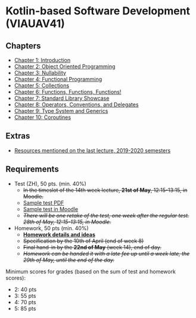 # Kotlin-based Software Development (VIAUAV41)

## Chapters

- [Chapter 1: Introduction](./material/1.md)
- [Chapter 2: Object Oriented Programming](./material/2.md)
- [Chapter 3: Nullability](./material/3.md)
- [Chapter 4: Functional Programming](./material/4.md)
- [Chapter 5: Collections](./material/5.md)
- [Chapter 6: Functions, Functions, Functions!](./material/6.md)
- [Chapter 7: Standard Library Showcase](./material/7.md)
- [Chapter 8: Operators, Conventions, and Delegates](./material/8.md)
- [Chapter 9: Type System and Generics](./material/9.md)
- [Chapter 10: Coroutines](./material/10.md)

## Extras

- [Resources mentioned on the last lecture, 2019-2020 semesters](extras/resources.md) 

## Requirements

- Test (ZH), 50 pts. (min. 40%)
    - ~~In the timeslot of the 14th week lecture, **21st of May**, 12:15-13:15, in Moodle.~~
    - [Sample test PDF](./kotlin_zh_sample.pdf)
    - [Sample test in Moodle](https://edu.vik.bme.hu/mod/quiz/view.php?id=14201)
    - ~~_There will be one retake of the test, one week after the regular test. 28th of May, 12:15-13:15, in Moodle._~~
- Homework, 50 pts (min. 40%)
    - [**Homework details and ideas**](./homework.md)
    - ~~Specification by the 10th of April (end of week 8)~~
    - ~~Final hand-in by the **22nd of May** (week 14), end of day.~~
    - ~~_Homework can be handed it with a late fee up until a week late, the 29th of May, until the end of the day._~~

Minimum scores for grades (based on the sum of test and homework scores): 

- 2: 40 pts
- 3: 55 pts
- 4: 70 pts
- 5: 85 pts
